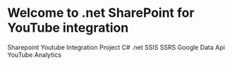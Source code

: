 Welcome to .net SharePoint for YouTube integration
=======

Sharepoint Youtube Integration Project 
	C#
	.net
	SSIS
	SSRS
	Google Data Api
	YouTube Analytics